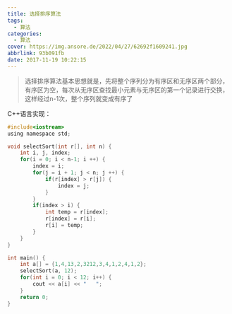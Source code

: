 ```yaml
---
title: 选择排序算法
tags:
  - 算法
categories:
  - 算法
cover: https://img.ansore.de/2022/04/27/62692f1609241.jpg
abbrlink: 93b091fb
date: 2017-11-19 10:22:15
---
```


> 选择排序算法基本思想就是，先将整个序列分为有序区和无序区两个部分，有序区为空，每次从无序区查找最小元素与无序区的第一个记录进行交换，这样经过n-1次，整个序列就变成有序了

C++语言实现：

<!-- more -->

```c
#include<iostream>
using namespace std;

void selectSort(int r[], int n) {
    int i, j, index;
    for(i = 0; i < n-1; i ++) {
        index = i;
        for(j = i + 1; j < n; j ++) {
            if(r[index] > r[j]) {
                index = j;
            }
        }
        if(index > i) {
            int temp = r[index];
            r[index] = r[i];
            r[i] = temp;
        }
    } 
}

int main() {
    int a[] = {1,4,13,2,3212,3,4,1,2,4,1,2};
    selectSort(a, 12);
    for(int i = 0; i < 12; i++) {
        cout << a[i] << "   ";
    }
    return 0;
}
```
